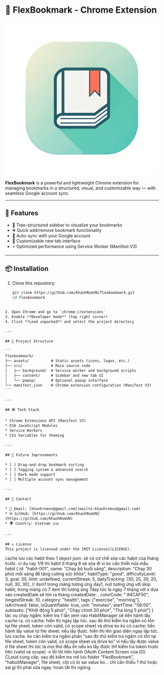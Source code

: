 # 🚀 FlexBookmark - Chrome Extension

![FlexBookmark Logo](assets/icons/icon.png)

**FlexBookmark** is a powerful and lightweight Chrome extension for managing bookmarks in a structured, visual, and customizable way — with seamless Google account sync.

---

## 📌 Features

- 📁 Tree-structured sidebar to visualize your bookmarks
- ➕ Quick add/remove bookmark functionality
- 🔄 Auto-sync with your Google account
- 🎨 Customizable new tab interface
- ⚡ Optimized performance using Service Worker (Manifest V3)

---

## 📦 Installation

1. Clone this repository:
   ```bash
   git clone https://github.com/KhanhRomVN/flexbookmark.git
   cd flexbookmark
   ```

````

2. Open Chrome and go to `chrome://extensions`
3. Enable **Developer mode** (top right corner)
4. Click **Load unpacked** and select the project directory

---

## 📂 Project Structure

```
flexbookmark/
├── assets/          # Static assets (icons, logos, etc.)
├── src/             # Main source code
│   ├── background/  # Service worker and background scripts
│   ├── content/     # Sidebar and new tab UI
│   └── popup/       # Optional popup interface
└── manifest.json    # Chrome extension configuration (Manifest V3)
```

---

## 🛠️ Tech Stack

* Chrome Extensions API (Manifest V3)
* ES6 JavaScript Modules
* Service Workers
* CSS Variables for theming

---

## 🌱 Future Improvements

* [ ] Drag-and-drop bookmark sorting
* [ ] Tagging system & advanced search
* [ ] Dark mode support
* [ ] Multiple account sync management

---

## 📧 Contact

* 📩 Email: [khanhromvn@gmail.com](mailto:khanhromvn@gmail.com)
* 🌐 GitHub: [https://github.com/KhanhRomVN](https://github.com/KhanhRomVN)
* 🌍 Country: Vietnam 🇻🇳

---

## ⚖️ License
This project is licensed under the [MIT License](LICENSE).
````

cache
lưu các habit theo 1 object json.
sẽ có cơ chế xóa các habit của tháng trước. ví dụ nay 1/9 thì habit ở tháng 8 sẽ xóa đi vì ko cần thiết nữa
mẫu habit { id: "habit-001", name: "Chạy bộ buổi sáng", description: "Chạy 30 phút mỗi sáng để tăng cường sức khỏe", habitType: "good", difficultyLevel: 3, goal: 30, limit: undefined, currentStreak: 5, dailyTracking: [30, 25, 30, 20, null, 30, 30], // item1 trong mảng tương ứng day1, null tương ứng với skip habit, trong mảng có 7 item thì tương ứng 7day tức là ngày 7 tháng <x> với x dựa vào createdDate sẽ tìm ra tháng createdDate: <date>, colorCode: "
#4CAF50", longestStreak: 10, category: "health", tags: ["exercise", "morning"], isArchived: false, isQuantifiable: true, unit: "minutes", startTime: "06:00", subtasks: ["Khởi động 5 phút", "Chạy chính 20 phút", "Thả lỏng 5 phút"] }
tác vụ chạy ngầm:
kiểm tra 1 lần xem
vào HabitManager sẽ tiến hành lấy cache ra.
có cache: hiển thị ngay lập tức. sau đó thử kiểm tra ngầm có tồn tại file sheet, token còn valid, có scope sheet và drive ko
ko có cache: tiến hành lấy value từ file sheet.
nếu lấy được. hiển thị lên giao diện ngay lập tức. lưu cache. ko cần kiểm tra ngầm phần "sau đó thử kiểm tra ngầm có tồn tại file sheet, token còn valid, có scope sheet và drive ko" vì nếu lấy được value ở file sheet thì tức là mọi thứ đều ổn
nếu ko lấy được thf kiểm tra token trước tiên (valid và scope) -> lỗi thì tiến hành OAuth Content Screen của GG CLoud cung cấp. sau đó kiểm tra nơi lưu folder "FlexBookmark", "habuitManager", file sheet, cột có bị sai value ko... chỉ cần thiếu 1 thứ hoặc sai gì thì phải sửa ngay. hoan tất thì ngừng.

